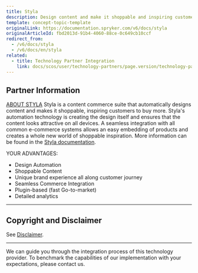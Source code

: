 ```yaml
---
title: Styla
description: Design content and make it shoppable and inspiring customers to buy more by integrating  Styla into Spryker Commerce OS.
template: concept-topic-template
originalLink: https://documentation.spryker.com/v6/docs/styla
originalArticleId: fbd2013d-91b4-4060-88ce-0c649cb10ccf
redirect_from:
  - /v6/docs/styla
  - /v6/docs/en/styla
related:
  - title: Technology Partner Integration
    link: docs/scos/user/technology-partners/page.version/technology-partner-integration.html
---
```


## Partner Information
[ABOUT STYLA](https://www.styla.com/de/) 
Styla is a content commerce suite that automatically designs content and makes it shoppable, inspiring customers to buy more. Styla's automation technology is creating the design itself and ensures that the content looks attractive on all devices. A seamless integration with all common e-commerce systems allows an easy embedding of products and creates a whole new world of shoppable inspiration. More information can be found in the [Styla documentation](https://docs.styla.com/styla-plugins). 

YOUR ADVANTAGES:

* Design Automation 
* Shoppable Content
* Unique brand experience all along customer journey
* Seamless Commerce Integration 
* Plugin-based (fast Go-to-market)
* Detailed analytics

---

## Copyright and Disclaimer

See [Disclaimer](https://github.com/spryker/spryker-documentation).

---
We can guide you through the integration process of this technology provider. To benchmark the capabilities of our implementation with your expectations, please contact us.

<div class="hubspot-form js-hubspot-form" data-portal-id="2770802" data-form-id="163e11fb-e833-4638-86ae-a2ca4b929a41" id="hubspot-1"></div>

